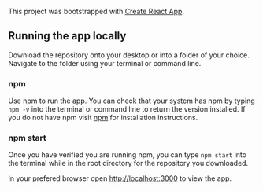 This project was bootstrapped with [Create React App](https://github.com/facebook/create-react-app).

## Running the app locally

Download the repository onto your desktop or into a folder of your choice. Navigate to the folder using your terminal or command line.

### npm

Use npm to run the app. You can check that your system has npm by typing `npm -v` into the terminal or command line to return the version installed. If you do not have npm visit [npm](https://www.npmjs.com/get-npm) for installation instructions.

### npm start

Once you have verified you are running npm, you can type `npm start` into the terminal while in the root directory for the repository you downloaded. 

In your prefered browser open [http://localhost:3000](http://localhost:3000) to view the app.
